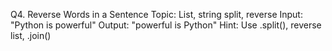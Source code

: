 Q4. Reverse Words in a Sentence
Topic: List, string split, reverse
Input: "Python is powerful"
Output: "powerful is Python"
Hint: Use .split(), reverse list, .join()